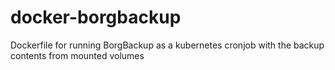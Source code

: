 # docker-borgbackup
Dockerfile for running BorgBackup as a kubernetes cronjob with the backup contents from mounted volumes
